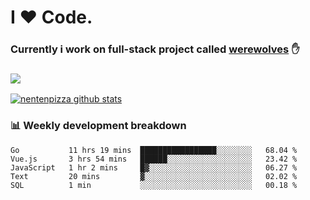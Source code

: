 # I ❤️ Code.
### Currently i work on full-stack project called [werewolves](https://github.com/nentenpizza/werewolves-backend) ✋

### ![](http://img.shields.io/badge/Go-language-blue?style=for-the-badge&logo=appveyor)
[![nentenpizza github stats](https://github-readme-stats.vercel.app/api?username=nentenpizza&count_private=true)](https://github.com/anuraghazra/github-readme-stats)

### 📊 Weekly development breakdown

<!--START_SECTION:waka-->
```text
Go           11 hrs 19 mins  █████████████████░░░░░░░░   68.04 % 
Vue.js       3 hrs 54 mins   ██████░░░░░░░░░░░░░░░░░░░   23.42 % 
JavaScript   1 hr 2 mins     █▓░░░░░░░░░░░░░░░░░░░░░░░   06.27 % 
Text         20 mins         ▓░░░░░░░░░░░░░░░░░░░░░░░░   02.02 % 
SQL          1 min           ░░░░░░░░░░░░░░░░░░░░░░░░░   00.18 % 
```
<!--END_SECTION:waka-->


